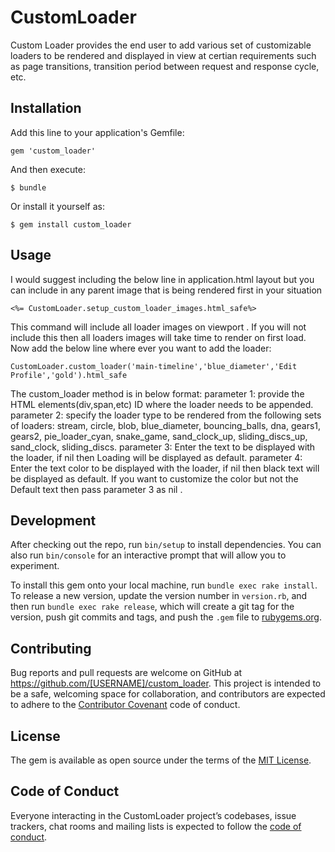 # CustomLoader


Custom Loader provides the end user to add various set of customizable loaders to be rendered and displayed in view at certian requirements such as page transitions, transition period between request and response cycle, etc.

## Installation

Add this line to your application's Gemfile:


	gem 'custom_loader'


And then execute:

    $ bundle

Or install it yourself as:

    $ gem install custom_loader

## Usage

I would suggest including the below line in application.html layout but you can include in any parent image that is being rendered first in your situation

	<%= CustomLoader.setup_custom_loader_images.html_safe%>

This command will include all loader images on viewport . If you will not include this then all loaders images will take time to render on first load. Now add the below line where ever you want to add the loader:

	CustomLoader.custom_loader('main-timeline','blue_diameter','Edit Profile','gold').html_safe

The custom_loader method is in below format:
parameter 1: provide the HTML elements(div,span,etc) ID where the loader needs to be appended.
parameter 2: specify the loader type to be rendered from the following sets of loaders: stream, circle, blob, blue_diameter, bouncing_balls, dna, gears1, gears2, pie_loader_cyan, snake_game, sand_clock_up, sliding_discs_up, sand_clock, sliding_discs. 
parameter 3: Enter the text to be displayed with the loader, if nil then Loading will be displayed as default.
parameter 4: Enter the text color to be displayed with the loader, if nil then black text will be displayed as default. If you want to customize the color but not the Default text then pass parameter 3 as nil .


## Development

After checking out the repo, run `bin/setup` to install dependencies. You can also run `bin/console` for an interactive prompt that will allow you to experiment.

To install this gem onto your local machine, run `bundle exec rake install`. To release a new version, update the version number in `version.rb`, and then run `bundle exec rake release`, which will create a git tag for the version, push git commits and tags, and push the `.gem` file to [rubygems.org](https://rubygems.org).

## Contributing

Bug reports and pull requests are welcome on GitHub at https://github.com/[USERNAME]/custom_loader. This project is intended to be a safe, welcoming space for collaboration, and contributors are expected to adhere to the [Contributor Covenant](http://contributor-covenant.org) code of conduct.

## License

The gem is available as open source under the terms of the [MIT License](https://opensource.org/licenses/MIT).

## Code of Conduct

Everyone interacting in the CustomLoader project’s codebases, issue trackers, chat rooms and mailing lists is expected to follow the [code of conduct](https://github.com/[USERNAME]/custom_loader/blob/master/CODE_OF_CONDUCT.md).
